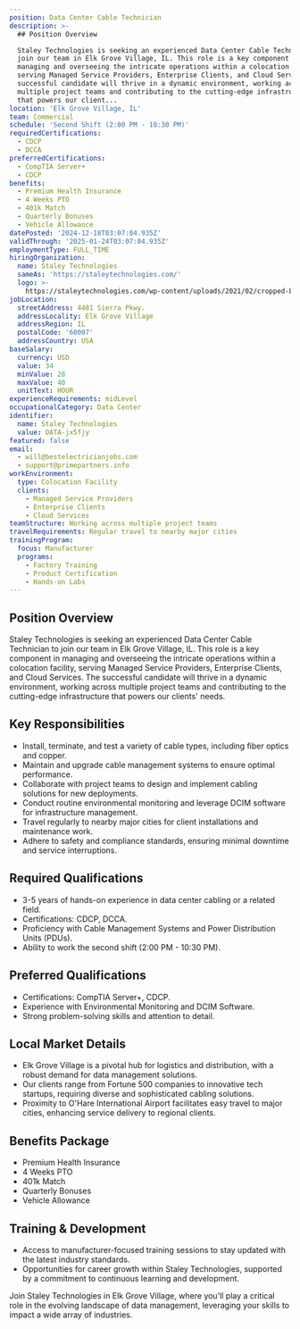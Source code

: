 ```yaml
---
position: Data Center Cable Technician
description: >-
  ## Position Overview

  Staley Technologies is seeking an experienced Data Center Cable Technician to
  join our team in Elk Grove Village, IL. This role is a key component in
  managing and overseeing the intricate operations within a colocation facility,
  serving Managed Service Providers, Enterprise Clients, and Cloud Services. The
  successful candidate will thrive in a dynamic environment, working across
  multiple project teams and contributing to the cutting-edge infrastructure
  that powers our client...
location: 'Elk Grove Village, IL'
team: Commercial
schedule: 'Second Shift (2:00 PM - 10:30 PM)'
requiredCertifications:
  - CDCP
  - DCCA
preferredCertifications:
  - CompTIA Server+
  - CDCP
benefits:
  - Premium Health Insurance
  - 4 Weeks PTO
  - 401k Match
  - Quarterly Bonuses
  - Vehicle Allowance
datePosted: '2024-12-18T03:07:04.935Z'
validThrough: '2025-01-24T03:07:04.935Z'
employmentType: FULL_TIME
hiringOrganization:
  name: Staley Technologies
  sameAs: 'https://staleytechnologies.com/'
  logo: >-
    https://staleytechnologies.com/wp-content/uploads/2021/02/cropped-Logo_StaleyTechnologies.png
jobLocation:
  streetAddress: 4481 Sierra Pkwy.
  addressLocality: Elk Grove Village
  addressRegion: IL
  postalCode: '60007'
  addressCountry: USA
baseSalary:
  currency: USD
  value: 34
  minValue: 28
  maxValue: 40
  unitText: HOUR
experienceRequirements: midLevel
occupationalCategory: Data Center
identifier:
  name: Staley Technologies
  value: DATA-jx5fjy
featured: false
email:
  - will@bestelectricianjobs.com
  - support@primepartners.info
workEnvironment:
  type: Colocation Facility
  clients:
    - Managed Service Providers
    - Enterprise Clients
    - Cloud Services
teamStructure: Working across multiple project teams
travelRequirements: Regular travel to nearby major cities
trainingProgram:
  focus: Manufacturer
  programs:
    - Factory Training
    - Product Certification
    - Hands-on Labs
---
```




## Position Overview
Staley Technologies is seeking an experienced Data Center Cable Technician to join our team in Elk Grove Village, IL. This role is a key component in managing and overseeing the intricate operations within a colocation facility, serving Managed Service Providers, Enterprise Clients, and Cloud Services. The successful candidate will thrive in a dynamic environment, working across multiple project teams and contributing to the cutting-edge infrastructure that powers our clients' needs.

## Key Responsibilities
- Install, terminate, and test a variety of cable types, including fiber optics and copper.
- Maintain and upgrade cable management systems to ensure optimal performance.
- Collaborate with project teams to design and implement cabling solutions for new deployments.
- Conduct routine environmental monitoring and leverage DCIM software for infrastructure management.
- Travel regularly to nearby major cities for client installations and maintenance work.
- Adhere to safety and compliance standards, ensuring minimal downtime and service interruptions.

## Required Qualifications
- 3-5 years of hands-on experience in data center cabling or a related field.
- Certifications: CDCP, DCCA.
- Proficiency with Cable Management Systems and Power Distribution Units (PDUs).
- Ability to work the second shift (2:00 PM - 10:30 PM).

## Preferred Qualifications
- Certifications: CompTIA Server+, CDCP.
- Experience with Environmental Monitoring and DCIM Software.
- Strong problem-solving skills and attention to detail.

## Local Market Details
- Elk Grove Village is a pivotal hub for logistics and distribution, with a robust demand for data management solutions.
- Our clients range from Fortune 500 companies to innovative tech startups, requiring diverse and sophisticated cabling solutions.
- Proximity to O'Hare International Airport facilitates easy travel to major cities, enhancing service delivery to regional clients.

## Benefits Package
- Premium Health Insurance
- 4 Weeks PTO
- 401k Match
- Quarterly Bonuses
- Vehicle Allowance

## Training & Development
- Access to manufacturer-focused training sessions to stay updated with the latest industry standards.
- Opportunities for career growth within Staley Technologies, supported by a commitment to continuous learning and development.

Join Staley Technologies in Elk Grove Village, where you'll play a critical role in the evolving landscape of data management, leveraging your skills to impact a wide array of industries.

